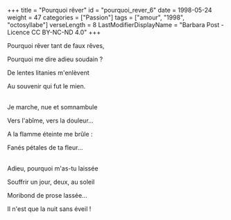 +++
title = "Pourquoi rêver"
id = "pourquoi_rever_6"
date = 1998-05-24
weight = 47
categories = ["Passion"]
tags = ["amour", "1998", "octosyllabe"]
verseLength = 8
LastModifierDisplayName = "Barbara Post - Licence CC BY-NC-ND 4.0"
+++

Pourquoi rêver tant de faux rêves,

Pourquoi me dire adieu soudain ?

De lentes litanies m'enlèvent

Au souvenir qui fut le mien.

 \
Je marche, nue et somnambule

Vers l'abîme, vers la douleur...

A la flamme éteinte me brûle :

Fanés pétales de ta fleur...

 \
Adieu, pourquoi m'as-tu laissée

Souffrir un jour, deux, au soleil

Moribond de prose lassée...

Il n'est que la nuit sans éveil !
